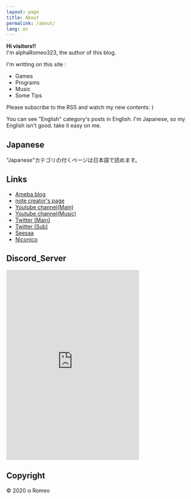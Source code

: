 ```yaml
---
layout: page
title: About
permalink: /about/
lang: en
---
```


**Hi visitors!!**  
I'm alphaRomeo323,  the author of this blog. 

I'm writting on this site :
- Games
- Programs
- Music
- Some Tips

Please subscribe to the RSS and watch my new contents: )

You can see "English" category's posts in English.
I'm Japanese, so my English isn't good. take it easy on me.


## Japanese



"Japanese"カテゴリの付くページは日本語で読めます。

## Links
- [Ameba blog](https://ameblo.jp/ayumu62/)
- [note creator's page](https://note.com/alpharomeo323)
- [Youtube channel(Main)](https://www.youtube.com/channel/UCTZ2Vhf8ZIhRmquSeTN_9dw)
- [Youtube channel(Music)](https://www.youtube.com/channel/UCYhWRiv-ISnkVPvhKmN4HRQ)
- [Twitter (Main)](https://twitter.com/alphaRomeo323)
- [Twitter (Sub)](https://twitter.com/kantouno323)
- [Seesaa](https://seesaawiki.jp/takashima-city/)
- [Niconico](https://www.nicovideo.jp/user/56692783)


## Discord_Server

<iframe src="https://discord.com/widget?id=488587795284230144&theme=dark" width="350" height="500" allowtransparency="true" frameborder="0" sandbox="allow-popups allow-popups-to-escape-sandbox allow-same-origin allow-scripts"></iframe>

## Copyright
© 2020 α Romeo